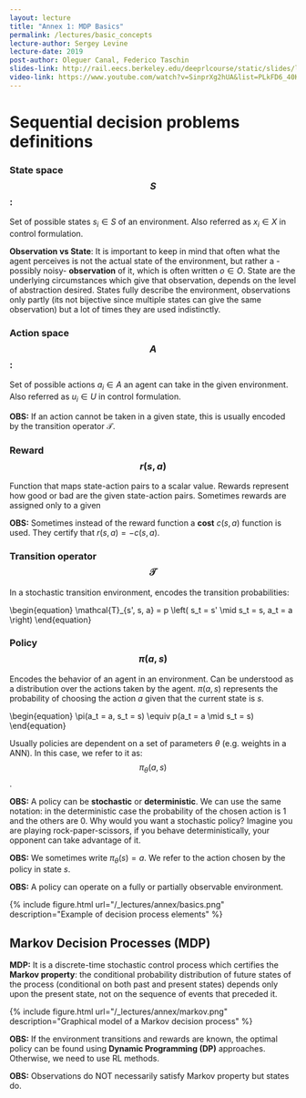 ```yaml
---
layout: lecture
title: "Annex 1: MDP Basics"
permalink: /lectures/basic_concepts
lecture-author: Sergey Levine
lecture-date: 2019
post-author: Oleguer Canal, Federico Taschin
slides-link: http://rail.eecs.berkeley.edu/deeprlcourse/static/slides/lec-1.pdf
video-link: https://www.youtube.com/watch?v=SinprXg2hUA&list=PLkFD6_40KJIwhWJpGazJ9VSj9CFMkb79A&index=2&t=0s
---
```


# Sequential decision problems definitions

### State space $$S$$:
Set of possible states $s_i \in S$ of an environment. Also referred as $x_i \in X$ in control formulation.

**Observation vs State**: It is important to keep in mind that often what the agent perceives is not the actual state of the environment, but rather a -possibly noisy- **observation** of it, which is often written $o \in O$. State are the underlying circumstances which give that observation, depends on the level of abstraction desired. States fully describe the environment, observations only partly (its not bijective since multiple states can give the same observation) but a lot of times they are used indistinctly. 

### Action space $$A$$:
Set of possible actions $a_i \in A$ an agent can take in the given environment. Also referred as $u_i \in U$ in control formulation.

**OBS:** If an action cannot be taken in a given state, this is usually encoded by the transition operator $\mathcal{T}$.

### Reward $$r(s, a)$$
Function that maps state-action pairs to a scalar value. Rewards represent how good or bad are the given state-action pairs. Sometimes rewards are assigned only to a given 


**OBS:** Sometimes instead of the reward function a **cost** $c(s, a)$ function is used. They certify that $r(s, a) = - c(s, a)$.

### Transition operator $$\mathcal{T}$$
In a stochastic transition environment, encodes the transition probabilities: 

\begin{equation}
\mathcal{T}_{s', s, a} = p \left( s_t = s' \mid s_t = s, a_t = a \right)
\end{equation}
<!-- FIX: NOT SURE WHY IF I PUT s_{t+1} IT DOESNT SHOW THE EQUATION ??? -->

### Policy $$\pi(a, s)$$

Encodes the behavior of an agent in an environment. Can be understood as a distribution over the actions taken by the agent. $\pi(a, s)$ represents the probability of choosing the action $a$ given that the current state is $s$.

\begin{equation}
\pi(a_t = a, s_t = s) \equiv p(a_t = a \mid s_t = s)
\end{equation}

Usually policies are dependent on a set of parameters $\theta$ (e.g. weights in a ANN). In this case, we refer to it as: $$\pi_{\theta}(a, s)$$.

**OBS:** A policy can be **stochastic** or **deterministic**. We can use the same notation: in the deterministic case the probability of the chosen action is 1 and the others are 0. Why would you want a stochastic policy? Imagine you are playing rock-paper-scissors, if you behave deterministically, your opponent can take advantage of it.

**OBS:** We sometimes write $\pi_\theta(s) = a$. We refer to the action chosen by the policy in state $s$.

**OBS:** A policy can operate on a fully or partially observable environment. 


{% include figure.html url="/_lectures/annex/basics.png" description="Example of decision process elements" %}

## Markov Decision Processes (MDP)
**MDP:** It is a discrete-time stochastic control process which certifies the **Markov property**: the conditional probability distribution of future states of the process (conditional on both past and present states) depends only upon the present state, not on the sequence of events that preceded it.

{% include figure.html url="/_lectures/annex/markov.png" description="Graphical model of a Markov decision process" %}

**OBS:** If the environment transitions and rewards are known, the optimal policy can be found using **Dynamic Programming (DP)** approaches. Otherwise, we need to use RL methods.

**OBS:** Observations do NOT necessarily satisfy Markov property but states do.
